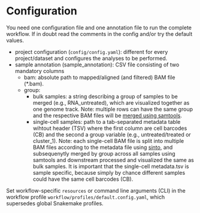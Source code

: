# Configuration

You need one configuration file and one annotation file to run the complete workflow.  If in doubt read the comments in the config and/or try the default values.

- project configuration (`config/config.yaml`): different for every project/dataset and configures the analyses to be performed.
- sample annotation (sample_annotation): CSV file consisting of two mandatory columns
    - bam: absolute path to mapped/aligned (and filtered) BAM file (*.bam).
    - group: 
      - bulk samples: a string describing a group of samples to be merged (e.g., RNA_untreated), which are visualized together as one genome track. Note: multiple rows can have the same group and the respective BAM files will be [merged using samtools](https://www.htslib.org/doc/samtools-merge.html).
      - single-cell samples: path to a tab-separated metadata table wihtout header (TSV) where the first column are cell barcodes (CB) and the second a group variable (e.g., untreated/treated or cluster_1). Note: each single-cell BAM file is split into multiple BAM files according to the metadata file using [sinto](https://timoast.github.io/sinto/basic_usage.html#filter-cell-barcodes-from-bam-file), and subsequenytly merged by group across all samples using samtools and downstream processed and visualized the same as bulk samples. It is important that the single-cell metadata.tsv is sample specific, because simply by chance different samples could have the same cell barcodes (CB).

Set workflow-specific `resources` or command line arguments (CLI) in the workflow profile `workflow/profiles/default.config.yaml`, which supersedes global Snakemake profiles.